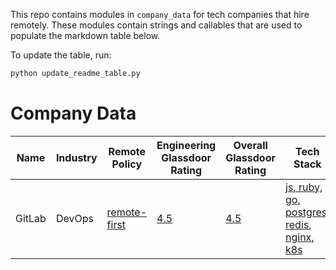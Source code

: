 This repo contains modules in `company_data` for tech companies that
hire remotely. These modules contain strings and callables that
are used to populate the markdown table below.

To update the table, run:
```sh
python update_readme_table.py
```
<!--- START TABLE --->

# Company Data
| Name |Industry|                                                     Remote Policy                                                     |                                   Engineering Glassdoor Rating                                    |                              Overall Glassdoor Rating                              |                                               Tech Stack                                                |
|------|--------|-----------------------------------------------------------------------------------------------------------------------|---------------------------------------------------------------------------------------------------|------------------------------------------------------------------------------------|---------------------------------------------------------------------------------------------------------|
|GitLab|DevOps  |[remote-first](https://about.gitlab.com/company/culture/all-remote/guide/ "One of the largest remote-first companies.")|[4.5](https://www.glassdoor.co.uk/Reviews/GitLab-Engineering-Reviews-EI_IE1296544.0,6_DEPT1007.htm)|[4.5](https://www.glassdoor.co.uk/Overview/Working-at-GitLab-EI_IE1296544.11,17.htm)|[js, ruby, go, postgres, redis, nginx, k8s](https://stackshare.io/gitlab/gitlab "Based on stackshare.io")|


<!--- END TABLE --->
